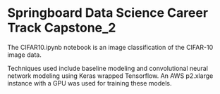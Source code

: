# Springboard Data Science Career Track Capstone_2

The CIFAR10.ipynb notebook is an image classification of the CIFAR-10 image data. 

Techniques used include baseline modeling and convolutional neural network modeling using Keras wrapped Tensorflow. An AWS p2.xlarge instance with a GPU was used for training these models.
